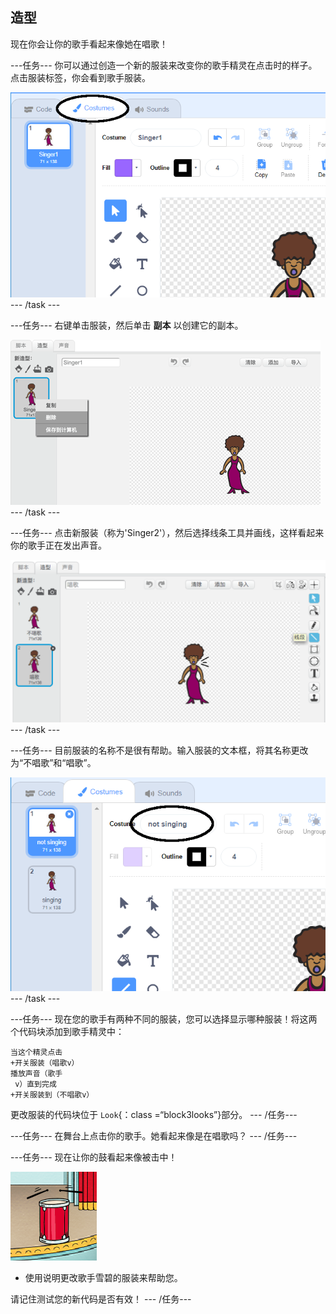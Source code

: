 ## 造型

现在你会让你的歌手看起来像她在唱歌！

\---任务\--- 你可以通过创造一个新的服装来改变你的歌手精灵在点击时的样子。点击服装标签，你会看到歌手服装。

![截图](images/band-singer-costume-annotated.png) \--- /task \---

\---任务\--- 右键单击服装，然后单击 **副本** 以创建它的副本。

![截屏](images/band-singer-duplicate.png) \--- /task \---

\---任务\--- 点击新服装（称为'Singer2'），然后选择线条工具并画线，这样看起来你的歌手正在发出声音。

![截图](images/band-singer-click.png) \--- /task \---

\---任务\--- 目前服装的名称不是很有帮助。输入服装的文本框，将其名称更改为“不唱歌”和“唱歌”。

![截屏](images/band-singer-name-annotated.png) \--- /task \---

\---任务\--- 现在您的歌手有两种不同的服装，您可以选择显示哪种服装！将这两个代码块添加到歌手精灵中：

```blocks3
当这个精灵点击
+开关服装（唱歌v）
播放声音（歌手
 v）直到完成
+开关服装到（不唱歌v）
```

更改服装的代码块位于 `Look`{：class =“block3looks”}部分。 \--- /任务\---

\---任务\--- 在舞台上点击你的歌手。她看起来像是在唱歌吗？ \--- /任务\---

\---任务\--- 现在让你的鼓看起来像被击中！

![截屏](images/band-drum-final.png)

- 使用说明更改歌手雪碧的服装来帮助您。

请记住测试您的新代码是否有效！ \--- /任务\---